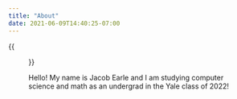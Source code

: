 ```yaml
---
title: "About"
date: 2021-06-09T14:40:25-07:00
---
```

{{<figure src="/images/me.jpg">}}

Hello! My name is Jacob Earle and I am studying computer science and math as an undergrad in the Yale class of 2022!